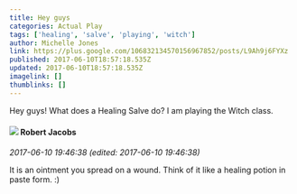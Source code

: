 ```yaml
---
title: Hey guys
categories: Actual Play
tags: ['healing', 'salve', 'playing', 'witch']
author: Michelle Jones
link: https://plus.google.com/106832134570156967852/posts/L9Ah9j6FYXz
published: 2017-06-10T18:57:18.535Z
updated: 2017-06-10T18:57:18.535Z
imagelink: []
thumblinks: []
---
```


Hey guys! What does a Healing Salve do? I am playing the Witch class. 
<div id='comment z12kyptzumijhxhvm23kel4yqvbejriss'>
  <h4><img src='{{site.baseurl}}//images/avatars/110840250096491251276_photo.jpg'> Robert Jacobs</h4>
      <p><cite>2017-06-10 19:46:38 (edited: 2017-06-10 19:46:38)</cite></p>
        <p>It is an ointment you spread on a wound. Think of it like a healing potion in paste form. :)</p>
</div>
        